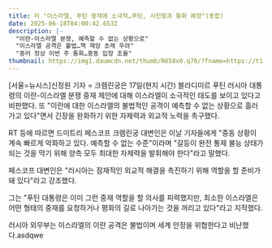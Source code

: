 ```yaml
---
title: 러 "이스라엘, 푸틴 중재에 소극적…푸틴, 시진핑과 통화 예정"(종합)
date: 2025-06-18T04:00:42.653Z
description: |-
  "이란-이스라엘 분쟁, 예측할 수 없는 상황으로"
  "이스라엘 공격은 불법…핵 재앙 초래 우려"
  "중러 정상 이번 주 통화…중동 입장 조율"
thumbnail: https://img1.daumcdn.net/thumb/R658x0.q70/?fname=https://t1.daumcdn.net/news/202506/18/newsis/20250618122038341ynks.jpg
---
```

<!--StartFragment-->

\[서울=뉴시스]신정원 기자 = 크렘린궁은 17일(현지 시간) 블라디미르 푸틴 러시아 대통령의 이란-이스라엘 분쟁 중재 제안에 대해 이스라엘이 소극적인 태도를 보이고 있다고 비판했다. 또 "이란에 대한 이스라엘의 불법적인 공격이 예측할 수 없는 상황으로 흘러가고 있다"면서 긴장을 완화하기 위한 자제력과 외교적 노력을 촉구했다.

RT 등에 따르면 드미트리 페스코프 크렘린궁 대변인은 이날 기자들에게 "중동 상황이 계속 빠르게 악화하고 있다. 예측할 수 없는 수준"이라며 "갈등이 완전 통제 불능 상태가 되는 것을 막기 위해 양측 모두 최대한 자제력을 발휘해야 한다"라고 말했다.

페스코프 대변인은 "러시아는 잠재적인 외교적 해결을 촉진하기 위해 역할을 할 준비가 돼 있다"라고 강조했다.

그는 "푸틴 대통령은 이미 그런 중재 역할을 할 의사를 피력했지만, 최소한 이스라엘은 어떤 형태의 중재를 요청하거나 평화의 길로 나아가는 것을 꺼리고 있다"라고 지적했다.

러시아 외무부는 이스라엘의 이란 공격은 불법이며 세계 안정을 위협한다고 비난했다.asdqwe

<!--EndFragment-->